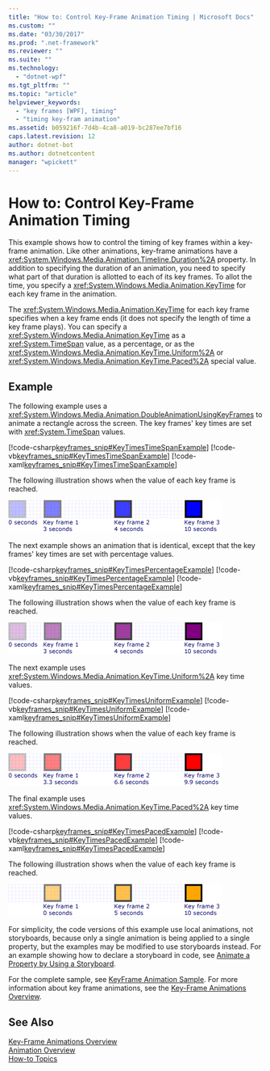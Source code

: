 ```yaml
---
title: "How to: Control Key-Frame Animation Timing | Microsoft Docs"
ms.custom: ""
ms.date: "03/30/2017"
ms.prod: ".net-framework"
ms.reviewer: ""
ms.suite: ""
ms.technology: 
  - "dotnet-wpf"
ms.tgt_pltfrm: ""
ms.topic: "article"
helpviewer_keywords: 
  - "key frames [WPF], timing"
  - "timing key-fram animation"
ms.assetid: b059216f-7d4b-4ca8-a019-bc287ee7bf16
caps.latest.revision: 12
author: dotnet-bot
ms.author: dotnetcontent
manager: "wpickett"
---
```

# How to: Control Key-Frame Animation Timing
This example shows how to control the timing of key frames within a key-frame animation. Like other animations, key-frame animations have a <xref:System.Windows.Media.Animation.Timeline.Duration%2A> property. In addition to specifying the duration of an animation, you need to specify what part of that duration is allotted to each of its key frames. To allot the time, you specify a <xref:System.Windows.Media.Animation.KeyTime> for each key frame in the animation.  
  
 The <xref:System.Windows.Media.Animation.KeyTime> for each key frame specifies when a key frame ends (it does not specify the length of time a key frame plays). You can specify a <xref:System.Windows.Media.Animation.KeyTime> as a <xref:System.TimeSpan> value, as a percentage, or as the <xref:System.Windows.Media.Animation.KeyTime.Uniform%2A> or <xref:System.Windows.Media.Animation.KeyTime.Paced%2A> special value.  
  
## Example  
 The following example uses a <xref:System.Windows.Media.Animation.DoubleAnimationUsingKeyFrames> to animate a rectangle across the screen. The key frames' key times are set with <xref:System.TimeSpan> values.  
  
 [!code-csharp[keyframes_snip#KeyTimesTimeSpanExample](../../../../samples/snippets/csharp/VS_Snippets_Wpf/keyframes_snip/CSharp/KeyTimesExample.cs#keytimestimespanexample)]
 [!code-vb[keyframes_snip#KeyTimesTimeSpanExample](../../../../samples/snippets/visualbasic/VS_Snippets_Wpf/keyframes_snip/visualbasic/keytimesexample.vb#keytimestimespanexample)]
 [!code-xaml[keyframes_snip#KeyTimesTimeSpanExample](../../../../samples/snippets/xaml/VS_Snippets_Wpf/keyframes_snip/XAML/KeyTimesExample.xaml#keytimestimespanexample)]  
  
 The following illustration shows when the value of each key frame is reached.  
  
 ![Key values are reached at 3, 4, and 10 seconds](../../../../docs/framework/wpf/graphics-multimedia/media/graphicsmm-keyframe-keytime1-timespan.png "graphicsmm_keyframe_keytime1_timespan")  
  
 The next example shows an animation that is identical, except that the key frames' key times are set with percentage values.  
  
 [!code-csharp[keyframes_snip#KeyTimesPercentageExample](../../../../samples/snippets/csharp/VS_Snippets_Wpf/keyframes_snip/CSharp/KeyTimesExample.cs#keytimespercentageexample)]
 [!code-vb[keyframes_snip#KeyTimesPercentageExample](../../../../samples/snippets/visualbasic/VS_Snippets_Wpf/keyframes_snip/visualbasic/keytimesexample.vb#keytimespercentageexample)]
 [!code-xaml[keyframes_snip#KeyTimesPercentageExample](../../../../samples/snippets/xaml/VS_Snippets_Wpf/keyframes_snip/XAML/KeyTimesExample.xaml#keytimespercentageexample)]  
  
 The following illustration shows when the value of each key frame is reached.  
  
 ![Key values are reached at 3, 4, and 10 seconds](../../../../docs/framework/wpf/graphics-multimedia/media/graphicsmm-keyframe-keytime2-percentage.png "graphicsmm_keyframe_keytime2_percentage")  
  
 The next example uses <xref:System.Windows.Media.Animation.KeyTime.Uniform%2A> key time values.  
  
 [!code-csharp[keyframes_snip#KeyTimesUniformExample](../../../../samples/snippets/csharp/VS_Snippets_Wpf/keyframes_snip/CSharp/KeyTimesExample.cs#keytimesuniformexample)]
 [!code-vb[keyframes_snip#KeyTimesUniformExample](../../../../samples/snippets/visualbasic/VS_Snippets_Wpf/keyframes_snip/visualbasic/keytimesexample.vb#keytimesuniformexample)]
 [!code-xaml[keyframes_snip#KeyTimesUniformExample](../../../../samples/snippets/xaml/VS_Snippets_Wpf/keyframes_snip/XAML/KeyTimesExample.xaml#keytimesuniformexample)]  
  
 The following illustration shows when the value of each key frame is reached.  
  
 ![Key values are reached at 3.3,6.6, and 9.9 seconds](../../../../docs/framework/wpf/graphics-multimedia/media/graphicsmm-keyframe-keytime3-uniform.png "graphicsmm_keyframe_keytime3_uniform")  
  
 The final example uses <xref:System.Windows.Media.Animation.KeyTime.Paced%2A> key time values.  
  
 [!code-csharp[keyframes_snip#KeyTimesPacedExample](../../../../samples/snippets/csharp/VS_Snippets_Wpf/keyframes_snip/CSharp/KeyTimesExample.cs#keytimespacedexample)]
 [!code-vb[keyframes_snip#KeyTimesPacedExample](../../../../samples/snippets/visualbasic/VS_Snippets_Wpf/keyframes_snip/visualbasic/keytimesexample.vb#keytimespacedexample)]
 [!code-xaml[keyframes_snip#KeyTimesPacedExample](../../../../samples/snippets/xaml/VS_Snippets_Wpf/keyframes_snip/XAML/KeyTimesExample.xaml#keytimespacedexample)]  
  
 The following illustration shows when the value of each key frame is reached.  
  
 ![Key values are reached at 0, 5, and 10 seconds](../../../../docs/framework/wpf/graphics-multimedia/media/graphicsmm-keyframe-keytime4-paced.png "graphicsmm_keyframe_keytime4_paced")  
  
 For simplicity, the code versions of this example use local animations, not storyboards, because only a single animation is being applied to a single property, but the examples may be modified to use storyboards instead. For an example showing how to declare a storyboard in code, see [Animate a Property by Using a Storyboard](../../../../docs/framework/wpf/graphics-multimedia/how-to-animate-a-property-by-using-a-storyboard.md).  
  
 For the complete sample, see [KeyFrame Animation Sample](http://go.microsoft.com/fwlink/?LinkID=160012). For more information about key frame animations, see the [Key-Frame Animations Overview](../../../../docs/framework/wpf/graphics-multimedia/key-frame-animations-overview.md).  
  
## See Also  
 [Key-Frame Animations Overview](../../../../docs/framework/wpf/graphics-multimedia/key-frame-animations-overview.md)   
 [Animation Overview](../../../../docs/framework/wpf/graphics-multimedia/animation-overview.md)   
 [How-to Topics](../../../../docs/framework/wpf/graphics-multimedia/animation-and-timing-how-to-topics.md)
